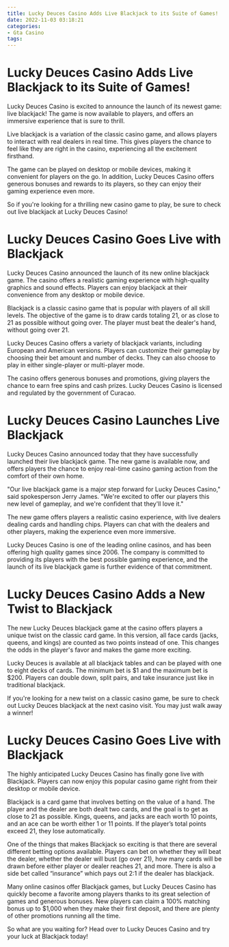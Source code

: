 ```yaml
---
title: Lucky Deuces Casino Adds Live Blackjack to its Suite of Games!
date: 2022-11-03 03:18:21
categories:
- Gta Casino
tags:
---
```



#  Lucky Deuces Casino Adds Live Blackjack to its Suite of Games!

Lucky Deuces Casino is excited to announce the launch of its newest game: live blackjack! The game is now available to players, and offers an immersive experience that is sure to thrill.

Live blackjack is a variation of the classic casino game, and allows players to interact with real dealers in real time. This gives players the chance to feel like they are right in the casino, experiencing all the excitement firsthand.

The game can be played on desktop or mobile devices, making it convenient for players on the go. In addition, Lucky Deuces Casino offers generous bonuses and rewards to its players, so they can enjoy their gaming experience even more.

So if you're looking for a thrilling new casino game to play, be sure to check out live blackjack at Lucky Deuces Casino!

#  Lucky Deuces Casino Goes Live with Blackjack

Lucky Deuces Casino announced the launch of its new online blackjack game. The casino offers a realistic gaming experience with high-quality graphics and sound effects. Players can enjoy blackjack at their convenience from any desktop or mobile device.

Blackjack is a classic casino game that is popular with players of all skill levels. The objective of the game is to draw cards totaling 21, or as close to 21 as possible without going over. The player must beat the dealer's hand, without going over 21.

Lucky Deuces Casino offers a variety of blackjack variants, including European and American versions. Players can customize their gameplay by choosing their bet amount and number of decks. They can also choose to play in either single-player or multi-player mode.

The casino offers generous bonuses and promotions, giving players the chance to earn free spins and cash prizes. Lucky Deuces Casino is licensed and regulated by the government of Curacao.

#  Lucky Deuces Casino Launches Live Blackjack

Lucky Deuces Casino announced today that they have successfully launched their live blackjack game. The new game is available now, and offers players the chance to enjoy real-time casino gaming action from the comfort of their own home.

"Our live blackjack game is a major step forward for Lucky Deuces Casino," said spokesperson Jerry James. "We're excited to offer our players this new level of gameplay, and we're confident that they'll love it."

The new game offers players a realistic casino experience, with live dealers dealing cards and handling chips. Players can chat with the dealers and other players, making the experience even more immersive.

Lucky Deuces Casino is one of the leading online casinos, and has been offering high quality games since 2006. The company is committed to providing its players with the best possible gaming experience, and the launch of its live blackjack game is further evidence of that commitment.

#  Lucky Deuces Casino Adds a New Twist to Blackjack

The new Lucky Deuces blackjack game at the casino offers players a unique twist on the classic card game. In this version, all face cards (jacks, queens, and kings) are counted as two points instead of one. This changes the odds in the player's favor and makes the game more exciting.

Lucky Deuces is available at all blackjack tables and can be played with one to eight decks of cards. The minimum bet is $1 and the maximum bet is $200. Players can double down, split pairs, and take insurance just like in traditional blackjack.

If you're looking for a new twist on a classic casino game, be sure to check out Lucky Deuces blackjack at the next casino visit. You may just walk away a winner!

#  Lucky Deuces Casino Goes Live with Blackjack

The highly anticipated Lucky Deuces Casino has finally gone live with Blackjack. Players can now enjoy this popular casino game right from their desktop or mobile device.

Blackjack is a card game that involves betting on the value of a hand. The player and the dealer are both dealt two cards, and the goal is to get as close to 21 as possible. Kings, queens, and jacks are each worth 10 points, and an ace can be worth either 1 or 11 points. If the player’s total points exceed 21, they lose automatically.

One of the things that makes Blackjack so exciting is that there are several different betting options available. Players can bet on whether they will beat the dealer, whether the dealer will bust (go over 21), how many cards will be drawn before either player or dealer reaches 21, and more. There is also a side bet called “insurance” which pays out 2:1 if the dealer has blackjack.

Many online casinos offer Blackjack games, but Lucky Deuces Casino has quickly become a favorite among players thanks to its great selection of games and generous bonuses. New players can claim a 100% matching bonus up to $1,000 when they make their first deposit, and there are plenty of other promotions running all the time.

So what are you waiting for? Head over to Lucky Deuces Casino and try your luck at Blackjack today!